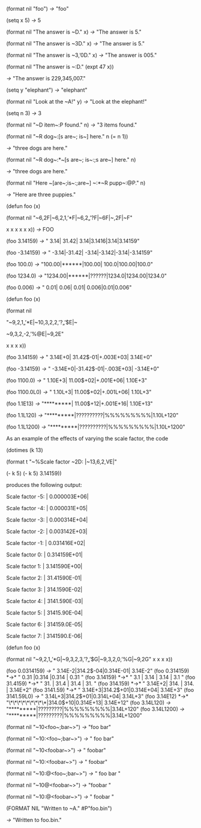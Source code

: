  



(format nil "foo") *→* "foo" 



(setq x 5) *→* 5 



(format nil "The answer is ~D." x) *→* "The answer is 5." 



(format nil "The answer is ~3D." x) *→* "The answer is 5." 



(format nil "The answer is ~3,’0D." x) *→* "The answer is 005." 



(format nil "The answer is ~:D." (expt 47 x)) 



*→* "The answer is 229,345,007." 



(setq y "elephant") *→* "elephant" 



(format nil "Look at the ~A!" y) *→* "Look at the elephant!" 



(setq n 3) *→* 3 



(format nil "~D item~:P found." n) *→* "3 items found." 



(format nil "~R dog~:[s are~; is~] here." n (= n 1)) 



*→* "three dogs are here." 



(format nil "~R dog~:\*~[s are~; is~:;s are~] here." n) 



*→* "three dogs are here." 



(format nil "Here ~[are~;is~:;are~] ~:\*~R pupp~:@P." n) 



*→* "Here are three puppies." 



(defun foo (x) 



(format nil "~6,2F|~6,2,1,’\*F|~6,2„’?F|~6F|~,2F|~F" 



x x x x x x)) *→* FOO 



(foo 3.14159) *→* " 3.14| 31.42| 3.14|3.1416|3.14|3.14159" 



(foo -3.14159) *→* " -3.14|-31.42| -3.14|-3.142|-3.14|-3.14159" 



(foo 100.0) *→* "100.00|\*\*\*\*\*\*|100.00| 100.0|100.00|100.0" 



(foo 1234.0) *→* "1234.00|\*\*\*\*\*\*|??????|1234.0|1234.00|1234.0" 



(foo 0.006) *→* " 0.01| 0.06| 0.01| 0.006|0.01|0.006" 



(defun foo (x) 



(format nil 



"~9,2,1„’\*E|~10,3,2,2,’?„’$E|~ 



~9,3,2,-2,’%@E|~9,2E" 



x x x x)) 



(foo 3.14159) *→* " 3.14E+0| 31.42$-01|+.003E+03| 3.14E+0" 



(foo -3.14159) *→* " -3.14E+0|-31.42$-01|-.003E+03| -3.14E+0" 



(foo 1100.0) *→* " 1.10E+3| 11.00$+02|+.001E+06| 1.10E+3" 



(foo 1100.0L0) *→* " 1.10L+3| 11.00$+02|+.001L+06| 1.10L+3" 



(foo 1.1E13) *→* "\*\*\*\*\*\*\*\*\*| 11.00$+12|+.001E+16| 1.10E+13" 



(foo 1.1L120) *→* "\*\*\*\*\*\*\*\*\*|??????????|%%%%%%%%%|1.10L+120" 



(foo 1.1L1200) *→* "\*\*\*\*\*\*\*\*\*|??????????|%%%%%%%%%|1.10L+1200" 



As an example of the effects of varying the scale factor, the code 



(dotimes (k 13) 



(format t "~%Scale factor ~2D: |~13,6,2,VE|" 







 



 



(- k 5) (- k 5) 3.14159)) 



produces the following output: 



Scale factor -5: | 0.000003E+06| 



Scale factor -4: | 0.000031E+05| 



Scale factor -3: | 0.000314E+04| 



Scale factor -2: | 0.003142E+03| 



Scale factor -1: | 0.031416E+02| 



Scale factor 0: | 0.314159E+01| 



Scale factor 1: | 3.141590E+00| 



Scale factor 2: | 31.41590E-01| 



Scale factor 3: | 314.1590E-02| 



Scale factor 4: | 3141.590E-03| 



Scale factor 5: | 31415.90E-04| 



Scale factor 6: | 314159.0E-05| 



Scale factor 7: | 3141590.E-06| 



(defun foo (x) 



(format nil "~9,2,1„’\*G|~9,3,2,3,’?„’$G|~9,3,2,0,’%G|~9,2G" x x x x)) 



(foo 0.0314159) *→* " 3.14E-2|314.2$-04|0.314E-01| 3.14E-2" (foo 0.314159) *→* " 0.31 |0.314 |0.314 | 0.31 " (foo 3.14159) *→* " 3.1 | 3.14 | 3.14 | 3.1 " (foo 31.4159) *→* " 31. | 31.4 | 31.4 | 31. " (foo 314.159) *→* " 3.14E+2| 314. | 314. | 3.14E+2" (foo 3141.59) *→* " 3.14E+3|314.2$+01|0.314E+04| 3.14E+3" (foo 3141.59L0) *→* " 3.14L+3|314.2$+01|0.314L+04| 3.14L+3" (foo 3.14E12) *→* "\*\*\*\*\*\*\*\*\*|314.0$+10|0.314E+13| 3.14E+12" (foo 3.14L120) *→* "\*\*\*\*\*\*\*\*\*|?????????|%%%%%%%%%|3.14L+120" (foo 3.14L1200) *→* "\*\*\*\*\*\*\*\*\*|?????????|%%%%%%%%%|3.14L+1200" 



(format nil "~10\<foo~;bar~\>") *→* "foo bar" 



(format nil "~10:\<foo~;bar~\>") *→* " foo bar" 



(format nil "~10\<foobar~\>") *→* " foobar" 



(format nil "~10:\<foobar~\>") *→* " foobar" 



(format nil "~10:@\<foo~;bar~\>") *→* " foo bar " 



(format nil "~10@\<foobar~\>") *→* "foobar " 



(format nil "~10:@\<foobar~\>") *→* " foobar " 



(FORMAT NIL "Written to ~A." #P"foo.bin") 



*→* "Written to foo.bin." 







 



 



